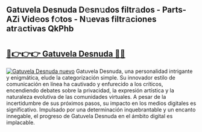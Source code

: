## Gatuvela Desnuda D𝚎sn𝚞dos filtr𝚊dos - Parts-AZi Vid𝚎os f𝚘tos - N𝚞evas filtr𝚊ciones atr𝚊ctivas QkPhb

# <h2><a href="http://mbav43o.tromn.icu/?c=Gatuvela+Desnuda">🔗👉👉👉 Gatuvela Desnuda 🔗🔗</a></h2>

[![Gatuvela Desnuda nuevo](https://i.imgur.com/pEAQMta.gif)](http://mbav43o.tromn.icu/?c=Gatuvela+Desnuda)
Gatuvela Desnuda, una personalidad intrigante y enigmática, elude la categorización simple. Su innovador estilo de comunicación en línea ha cautivado y enfurecido a los críticos, encendiendo debates sobre la privacidad, la expresión artística y la naturaleza evolutiva de las comunidades virtuales. A pesar de la incertidumbre de sus próximos pasos, su impacto en los medios digitales es significativo. Impulsado por una determinación inquebrantable y un encanto innegable, el progreso de Gatuvela Desnuda en el ámbito digital es implacable.
